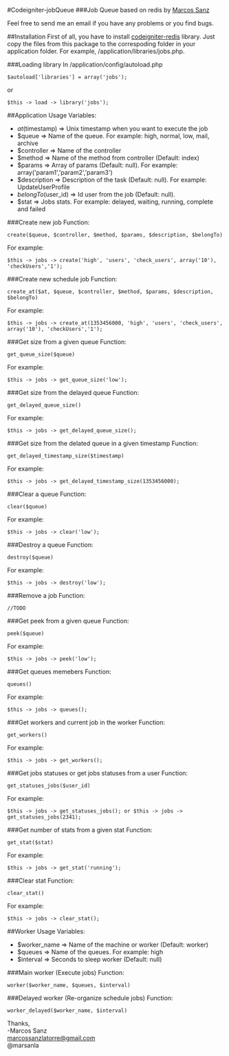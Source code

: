 #Codeigniter-jobQueue
###Job Queue based on redis
by [Marcos Sanz](http://www.mistersanz.com)

Feel free to send me an email if you have any problems or you find bugs.

##Installation
First of all, you have to install [codeigniter-redis](http://github.com/joelcox/codeigniter-redis) library.
Just copy the files from this package to the correspoding folder in your 
application folder.  For example, /application/libraries/jobs.php.  

###Loading library
In /application/config/autoload.php

    $autoload['libraries'] = array('jobs');

or

    $this -> load -> library('jobs');

##Application Usage 
Variables:
  * $at ($timestamp) => Unix timestamp when you want to execute the job
  * $queue => Name of the queue. For example: high, normal, low, mail, archive
  * $controller => Name of the controller 
  * $method => Name of the method from controller (Default: index)
  * $params => Array of params (Default: null). For example: array('param1','param2','param3')
  * $description => Description of the task (Default: null). For example: UpdateUserProfile
  * $belongTo ($user_id) => Id user from the job (Default: null).
  * $stat => Jobs stats. For example: delayed, waiting, running, complete and failed

###Create new job
Function:

    create($queue, $controller, $method, $params, $description, $belongTo)
   
For example:

    $this -> jobs -> create('high', 'users', 'check_users', array('10'), 'checkUsers','1');

###Create new  schedule job
Function:

    create_at($at, $queue, $controller, $method, $params, $description, $belongTo)
   
For example:

    $this -> jobs -> create_at(1353456000, 'high', 'users', 'check_users', array('10'), 'checkUsers','1');

###Get size from a given queue
Function:

    get_queue_size($queue)
   
For example:

    $this -> jobs -> get_queue_size('low');

###Get size from the delayed queue
Function:

    get_delayed_queue_size()
   
For example:

    $this -> jobs -> get_delayed_queue_size();

###Get size from the delated queue in a given timestamp
Function:

    get_delayed_timestamp_size($timestamp)
   
For example:

    $this -> jobs -> get_delayed_timestamp_size(1353456000);

###Clear a queue
Function:

    clear($queue)
   
For example:

    $this -> jobs -> clear('low');

###Destroy a queue
Function:

    destroy($queue)
   
For example:

    $this -> jobs -> destroy('low');

###Remove a job
Function:

    //TODO


###Get peek from a given queue
Function:

    peek($queue)
   
For example:

    $this -> jobs -> peek('low');

###Get queues memebers
Function:

    queues()
   
For example:

    $this -> jobs -> queues();

###Get workers and current job in the worker
Function:

    get_workers()
   
For example:

    $this -> jobs -> get_workers();

###Get jobs statuses or get jobs statuses from a user
Function:

    get_statuses_jobs($user_id)
   
For example:

    $this -> jobs -> get_statuses_jobs(); or $this -> jobs -> get_statuses_jobs(2341);

###Get number of stats from a given stat
Function:

    get_stat($stat)
   
For example:

    $this -> jobs -> get_stat('running');

###Clear stat
Function:

    clear_stat()
   
For example:

    $this -> jobs -> clear_stat();

##Worker Usage
Variables:
  * $worker_name => Name of the machine or worker (Default: worker)
  * $queues => Name of the queues. For example: high
  * $interval => Seconds to sleep worker (Default: null)

###Main worker (Execute jobs)
Function:

    worker($worker_name, $queues, $interval)

###Delayed worker (Re-organize schedule jobs)
Function:

    worker_delayed($worker_name, $interval)



Thanks,  
-Marcos Sanz  
 marcossanzlatorre@gmail.com  
 @marsanla
